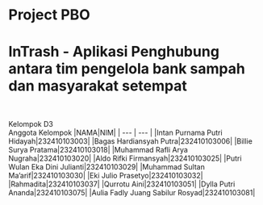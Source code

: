 # Project PBO
# InTrash - Aplikasi Penghubung antara tim pengelola bank sampah dan masyarakat setempat
<br>

Kelompok D3
<br>
Anggota Kelompok
|NAMA|NIM|
| --- | --- |
|Intan Purnama Putri Hidayah|232410103003|
|Bagas Hardiansyah Putra|232410103006|
|Billie Surya Pratama|232410103018|
|Muhammad Rafli Arya Nugraha|232410103020|
|Aldo Rifki Firmansyah|232410103025|
|Putri Wulan Eka Dini Julianti|232410103029|
|Muhammad Sultan Ma’arif|232410103030|
|Eki Julio Prasetyo|232410103032|
|Rahmadita|232410103037|
|Qurrotu Aini|232410103051|
|Dylla Putri Ananda|232410103075|
|Aulia Fadly Juang Sabilur Rosyad|232410103081|
